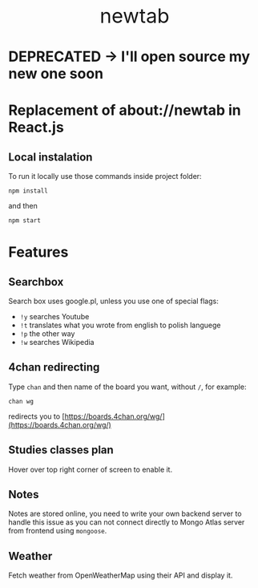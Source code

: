 <p style='font-size:40px' align="center">
newtab
</p>

# DEPRECATED -> I'll open source my new one soon

# Replacement of about://newtab in React.js

## Local instalation

To run it locally use those commands inside project folder:

```
npm install
```

and then

```
npm start
```

# Features

## Searchbox

Search box uses google.pl, unless you use one of special flags:

- `!y` searches Youtube
- `!t` translates what you wrote from english to polish languege
- `!p` the other way
- `!w` searches Wikipedia

## 4chan redirecting

Type `chan` and then name of the board you want, without `/`, for example:

```
chan wg
```

redirects you to [https://boards.4chan.org/wg/](https://boards.4chan.org/wg/)

## Studies classes plan

Hover over top right corner of screen to enable it.

## Notes

Notes are stored online, you need to write your own backend server to handle this issue as you can not connect directly to Mongo Atlas server from frontend using `mongoose`.

## Weather

Fetch weather from OpenWeatherMap using their API and display it.

